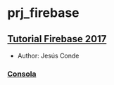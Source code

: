 # prj_firebase

## [Tutorial Firebase 2017](https://www.youtube.com/watch?v=KIp_WKM4BIE&list=PLEtcGQaT56chIjXff_cAEglfe6gBSNFHj)
- Author: Jesús Conde

### [Consola](https://console.firebase.google.com/project/fir-test-2017/database/fir-test-2017/data)

